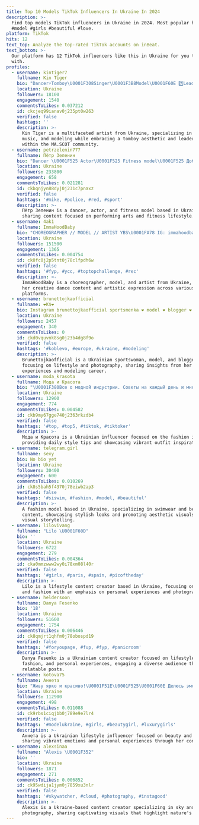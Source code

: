 ```yaml
---
title: Top 10 Models TikTok Influencers In Ukraine In 2024
description: >-
  Find top models TikTok influencers in Ukraine in 2024. Most popular hashtags:
  #model #girls #beautiful #love.
platform: TikTok
hits: 12
text_top: Analyze the top-rated TikTok accounts on inBeat.
text_bottom: >-
  Our platform has 12 TikTok influencers like this in Ukraine for you to work
  with.
profiles:
  - username: kintiger7
    fullname: Kin Tiger
    bio: "Dancer⚡Tomboy\U0001F308Singer\U0001F3B8Model\U0001F60E 7️⃣Leader of MA.SCOT\U0001F43E UA\U0001F1FA\U0001F1E6"
    location: Ukraine
    followers: 18100
    engagement: 1540
    commentsToLikes: 0.037212
    id: ckcjeq99ianav0j235pt0w263
    verified: false
    hashtags: ''
    description: >-
      Kin Tiger is a multifaceted artist from Ukraine, specializing in dance,
      music, and modeling while embracing a tomboy aesthetic and leadership
      within the MA.SCOT community.
  - username: petrzelenin777
    fullname: Пётр Зеленин
    bio: "Dancer \U0001F525 Actor\U0001F525 Fitness model\U0001F525 Добьём 1 \U0001F34B ❤️ Onlyfans.com/mikeford"
    location: Ukraine
    followers: 233800
    engagement: 658
    commentsToLikes: 0.021281
    id: ckbqnjyn88dyj0j231c7pnaxz
    verified: false
    hashtags: '#mike, #police, #red, #sport'
    description: >-
      Пётр Зеленин is a dancer, actor, and fitness model based in Ukraine,
      sharing content focused on performing arts and fitness lifestyle.
  - username: 4ak1
    fullname: ImmaHoodBaby
    bio: "CHOREOGRAPHER // MODEL // ARTIST YBS\U0001FA78 IG: immahoodbaby"
    location: Ukraine
    followers: 151500
    engagement: 1365
    commentsToLikes: 0.004754
    id: ck8fc0j2p5tnt0j78clfpdh6w
    verified: false
    hashtags: '#fyp, #ycc, #toptopchallenge, #rec'
    description: >-
      ImmaHoodBaby is a choreographer, model, and artist from Ukraine, known for
      her creative dance content and artistic expression across various
      platforms.
  - username: brunettojkaofficial
    fullname: ❤K$❤
    bio: Instagram brunettojkaofficial sportsmenka ❤ model ❤ blogger ❤ photograph ❤
    location: Ukraine
    followers: 2457
    engagement: 340
    commentsToLikes: 0
    id: ckd0vquvnk8sg0j23b4dg8f9o
    verified: false
    hashtags: '#koblevo, #europe, #ukraine, #modeling'
    description: >-
      Brunettojkaofficial is a Ukrainian sportswoman, model, and blogger,
      focusing on lifestyle and photography, sharing insights from her active
      experiences and modeling career.
  - username: moda_krasota
    fullname: Мода и Красота
    bio: "\U0001F380Все о модной индустрии. Советы на каждый день и много ярких образов\U0001F451"
    location: Ukraine
    followers: 12900
    engagement: 774
    commentsToLikes: 0.004582
    id: ckb9my67gge740j2363rkzdb4
    verified: false
    hashtags: '#top, #top5, #tiktok, #tiktoker'
    description: >-
      Мода и Красота is a Ukrainian influencer focused on the fashion industry,
      providing daily style tips and showcasing vibrant outfit inspirations.
  - username: telegram.girl
    fullname: sexy
    bio: No bio yet
    location: Ukraine
    followers: 30400
    engagement: 600
    commentsToLikes: 0.010269
    id: ck8s5bah5f4370j78eiwb2ap3
    verified: false
    hashtags: '#siswim, #fashion, #model, #beautiful'
    description: >-
      A fashion model based in Ukraine, specializing in swimwear and beauty
      content, showcasing stylish looks and promoting aesthetic visuals through
      visual storytelling.
  - username: lilovivang
    fullname: "Lilo \U0001F60D"
    bio: ''
    location: Ukraine
    followers: 6722
    engagement: 279
    commentsToLikes: 0.004364
    id: cka0mmzwww2wy0i78xm08l40r
    verified: false
    hashtags: '#girls, #paris, #spain, #picoftheday'
    description: >-
      Lilo is a lifestyle content creator based in Ukraine, focusing on travel
      and fashion with an emphasis on personal experiences and photography.
  - username: heldersoon_
    fullname: Danya Fesenko
    bio: '18'
    location: Ukraine
    followers: 51600
    engagement: 1754
    commentsToLikes: 0.006446
    id: ck8qmjrt1qhfm0j78obospd19
    verified: false
    hashtags: '#foryoupage, #fup, #fyp, #panicroom'
    description: >-
      Danya Fesenko is a Ukrainian content creator focused on lifestyle,
      fashion, and personal experiences, engaging a diverse audience through
      relatable posts.
  - username: kotova75
    fullname: Аннета
    bio: "Живу ярко и красиво!\U0001F51E\U0001F525\U0001F60E Делюсь эмоциями тут \U0001F483сотрудничество в инст: kotova75"
    location: Ukraine
    followers: 112900
    engagement: 498
    commentsToLikes: 0.011088
    id: ck9rbs1ciqjbb0j789e9e7lr4
    verified: false
    hashtags: '#modelukraine, #girls, #beautygirl, #luxurygirls'
    description: >-
      Аннета is a Ukrainian lifestyle influencer focused on beauty and luxury,
      sharing vibrant emotions and personal experiences through her content.
  - username: alexsinaa
    fullname: "Alexis \U0001F352"
    bio: ''
    location: Ukraine
    followers: 1871
    engagement: 271
    commentsToLikes: 0.006852
    id: ck95wdija1jym0j7859xu3nlr
    verified: false
    hashtags: '#skywatcher, #cloud, #photography, #instagood'
    description: >-
      Alexis is a Ukraine-based content creator specializing in sky and cloud
      photography, sharing captivating visuals that highlight nature's beauty.
---
```


